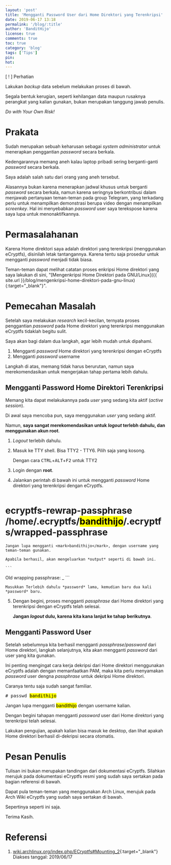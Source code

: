 ```yaml
---
layout: 'post'
title: 'Mengganti Password User dari Home Direktori yang Terenkripsi'
date: 2019-06-17 13:18
permalink: '/blog/:title'
author: 'BanditHijo'
license: true
comments: true
toc: true
category: 'blog'
tags: ['Tips']
pin:
hot:
---
```


<!-- BANNER OF THE POST -->
<!-- <img class="post&#45;body&#45;img" src="{{ site.lazyload.logo_blank_banner }}" data&#45;echo="#" alt="banner"> -->

<div class="blockquote-red">
<div class="blockquote-red-title">[ ! ] Perhatian</div>
<p>Lakukan <i>backup</i> data sebelum melakukan proses di bawah.</p>
<p>Segala bentuk kerugian, seperti kehilangan data maupun rusaknya perangkat yang kalian gunakan, bukan merupakan tanggung jawab penulis.</p>
<p><i>Do with Your Own Risk!</i></p>
</div>

# Prakata

Sudah merupakan sebuah keharusan sebagai *system administrator* untuk menerapkan penggantian *password* secara berkala.

Kedengarannya memang aneh kalau laptop pribadi sering berganti-ganti *password* secara berkala.

Saya adalah salah satu dari orang yang aneh tersebut.

Alasannya bukan karena menerapkan jadwal khusus untuk berganti *password* secara berkala, namun karena seringnya berkontribusi dalam menjawab pertanyaan teman-teman pada group Telegram, yang terkadang perlu untuk menampilkan demonstrasi berupa video dengan menampilkan *screenkey*. Hal ini menyebabkan *password* user saya terekspose karena saya lupa untuk menonaktifkannya.

# Permasalahanan

Karena Home direktori saya adalah direktori yang terenkripsi (menggunakan eCryptfs), disinilah letak tantangannya. Karena tentu saja prosedur untuk mengganti *password* menjadi tidak biasa.

Teman-teman dapat melihat catatan proses enkripsi Home direktori yang saya lakukan di sini, "[Mengenkripsi Home Direktori pada GNU/Linux]({{ site.url }}/blog/mengenkripsi-home-direktori-pada-gnu-linux){:target="_blank"}".

# Pemecahan Masalah

Setelah saya melakukan *research* kecil-kecilan, ternyata proses penggantian *password* pada Home direktori yang terenkripsi menggunakan eCryptfs tidaklah begitu sulit.

Saya akan bagi dalam dua langkah, agar lebih mudah untuk dipahami.

1. Mengganti *password* Home direktori yang terenkripsi dengan eCryptfs
2. Mengganti *password* username

Langkah di atas, memang tidak harus berurutan, namun saya merekomendasikan untuk mengerjakan tahap pertama lebih dahulu.

## Mengganti Password Home Direktori Terenkripsi

Memang kita dapat melakukannya pada *user* yang sedang kita aktif (*active session*).

Di awal saya mencoba pun, saya menggunakan *user* yang sedang aktif.

Namun, **saya sangat merekomendasikan untuk *logout* terlebh dahulu, dan menggunakan akun root**.

1. *Logout* terlebih dahulu.

2. Masuk ke TTY shell. Bisa TTY2 - TTY6. Pilih saja yang kosong.

    Dengan cara <kbd>CTRL</kbd>+<kbd>ALT</kbd>+<kbd>F2</kbd> untuk TTY2

3. Login dengan **root**.

4. Jalankan perintah di bawah ini untuk mengganti *password* Home direktori yang terenkripsi dengan eCryptfs.

    <pre>
# ecryptfs-rewrap-passphrase /home/.ecryptfs/<mark>bandithijo</mark>/.ecryptfs/wrapped-passphrase</pre>

    Jangan lupa mengganti <mark>bandithijo</mark>, dengan username yang teman-teman gunakan.

    Apabila berhasil, akan mengeluarkan *output* seperti di bawah ini.

    ```
Old wrapping passphrase: _
    ```

    Masukkan Terlebih dahulu *password* lama, kemudian baru dua kali *password* baru.

5. Dengan begini, proses mengganti *passphrase* dari Home direktori yang terenkripsi dengan eCryptfs telah selesai.

    **Jangan *logout* dulu, karena kita kana lanjut ke tahap berikutnya**.

## Mengganti Password User

Setelah sebelumnya kita berhasil mengganti *passphrase*/*password* dari Home direktori, langkah selanjutnya, kita akan mengganti *password* dari user yang kita gunakan.

Ini penting mengingat cara kerja dekripsi dari Home direktori menggunakan eCryptfs adalah dengan memanfaatkan PAM, maka kita perlu menyamakan *password* user dengna *passphrase* untuk dekripsi Home direktori.

Caranya tentu saja sudah sangat familiar.

<pre>
# passwd <mark>bandithijo</mark>
</pre>

Jangan lupa mengganti <mark>bandithijo</mark> dengan username kalian.

Dengan begini tahapan mengganti *password* user dari Home direktori yang terenkripsi telah selesai.

Lakukan pengujian, apakah kalian bisa masuk ke desktop, dan lihat apakah Home direktori berhasil di-dekripsi secara otomatis.



# Pesan Penulis

Tulisan ini bukan merupakan tandingan dari dokumentasi eCryptfs. Silahkan merujuk pada dokumentasi eCryptfs resmi yang sudah saya sertakan pada bagian referensi di bawah.

Dapat pula teman-teman yang menggunakan Arch Linux, merujuk pada Arch Wiki eCryptfs yang sudah saya sertakan di bawah.

Sepertinya seperti ini saja.

Terima Kasih.



# Referensi

1. [wiki.archlinux.org/index.php/ECryptfs#Mounting_2](https://wiki.archlinux.org/index.php/ECryptfs#Mounting_2){:target="_blank"}
<br>Diakses tanggal: 2019/06/17



